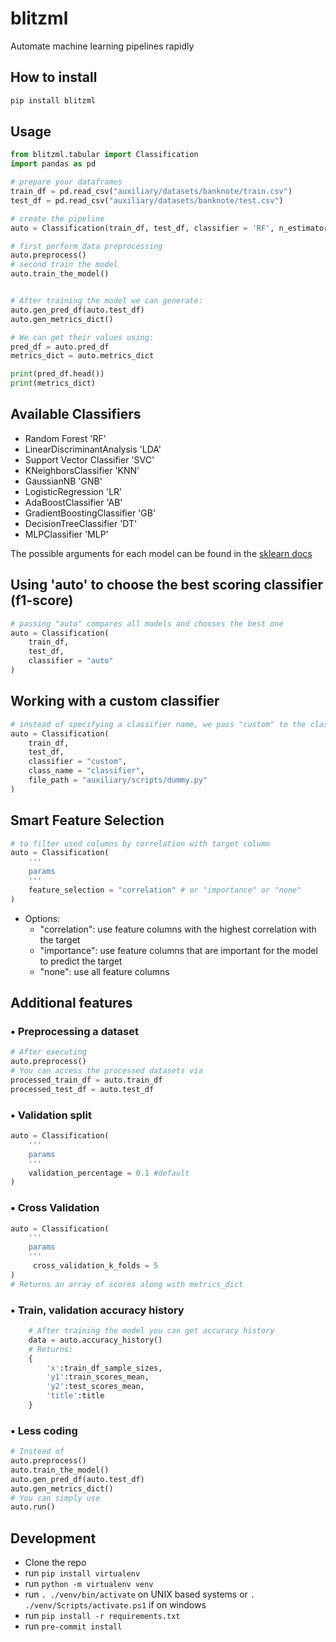 
# blitzml

Automate machine learning pipelines rapidly


## How to install


```bash
pip install blitzml
```


## Usage

```python
from blitzml.tabular import Classification
import pandas as pd

# prepare your dataframes
train_df = pd.read_csv("auxiliary/datasets/banknote/train.csv")
test_df = pd.read_csv("auxiliary/datasets/banknote/test.csv")

# create the pipeline
auto = Classification(train_df, test_df, classifier = 'RF', n_estimators = 50)

# first perform data preprocessing
auto.preprocess()
# second train the model
auto.train_the_model()


# After training the model we can generate:
auto.gen_pred_df(auto.test_df)
auto.gen_metrics_dict()

# We can get their values using:
pred_df = auto.pred_df
metrics_dict = auto.metrics_dict

print(pred_df.head())
print(metrics_dict)
```


## Available Classifiers

- Random Forest 'RF'
- LinearDiscriminantAnalysis 'LDA'
- Support Vector Classifier 'SVC'
- KNeighborsClassifier 'KNN'
- GaussianNB 'GNB'
- LogisticRegression 'LR'
- AdaBoostClassifier 'AB'
- GradientBoostingClassifier 'GB'
- DecisionTreeClassifier 'DT'
- MLPClassifier 'MLP'

The possible arguments for each model can be found in the [sklearn docs](https://scikit-learn.org/stable/user_guide.html)
## Using 'auto' to choose the best scoring classifier (f1-score)

```python
# passing "auto" compares all models and chooses the best one
auto = Classification(
    train_df,
    test_df,
    classifier = "auto"
)
```
## Working with a custom classifier

```python
# instead of specifying a classifier name, we pass "custom" to the classifier argument.
auto = Classification(
    train_df,
    test_df,
    classifier = "custom", 
    class_name = "classifier",
    file_path = "auxiliary/scripts/dummy.py"
)
```
## Smart Feature Selection

```python
# to filter used columns by correlation with target column
auto = Classification(
    '''
    params
    '''
    feature_selection = "correlation" # or "importance" or "none"
)
```
- Options:
    - "correlation": use feature columns with the highest correlation with the target
    - "importance": use feature columns that are important for the model to predict the target
    - "none": use all feature columns
## Additional features
### • Preprocessing a dataset
```python
# After executing
auto.preprocess()
# You can access the processed datasets via
processed_train_df = auto.train_df
processed_test_df = auto.test_df
```
### • Validation split
```python
auto = Classification(
    '''
    params
    '''
    validation_percentage = 0.1 #default
)
```
### • Cross Validation
```python
auto = Classification(
    '''
    params
    '''
     cross_validation_k_folds = 5  
)
# Returns an array of scores along with metrics_dict
```
### • Train, validation accuracy history
```python
    # After training the model you can get accuracy history
    data = auto.accuracy_history()
    # Returns:
    {
        'x':train_df_sample_sizes,
        'y1':train_scores_mean,
        'y2':test_scores_mean,
        'title':title
    }
```
### • Less coding
```python
# Instead of
auto.preprocess()
auto.train_the_model()
auto.gen_pred_df(auto.test_df)
auto.gen_metrics_dict()
# You can simply use
auto.run()
```

## Development

- Clone the repo
- run `pip install virtualenv`
- run `python -m virtualenv venv`
- run `. ./venv/bin/activate` on UNIX based systems or `. ./venv/Scripts/activate.ps1` if on windows
- run `pip install -r requirements.txt`
- run `pre-commit install`
